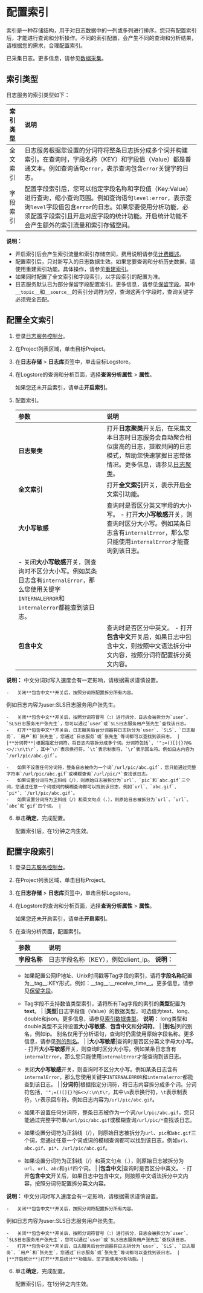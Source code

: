 # 配置索引

索引是一种存储结构，用于对日志数据中的一列或多列进行排序。您只有配置索引后，才能进行查询和分析操作。不同的索引配置，会产生不同的查询和分析结果，请根据您的需求，合理配置索引。

已采集日志。更多信息，请参见[数据采集](/intl.zh-CN/数据采集/采集方式.md)。

## 索引类型

日志服务的索引类型如下：

|索引类型|说明|
|:---|:-|
|全文索引|日志服务根据您设置的分词符将整条日志拆分成多个词并构建索引。在查询时，字段名称（KEY）和字段值（Value）都是普通文本。例如查询语句`error`，表示查询包含`error`关键字的日志。|
|字段索引|配置字段索引后，您可以指定字段名称和字段值（Key:Value）进行查询，缩小查询范围。例如查询语句`level:error`，表示查询`level`字段值包含`error`的日志。如果您要使用分析功能，必须配置字段索引且开启对应字段的统计功能。开启统计功能不会产生额外的索引流量和索引存储空间。 |

**说明：**

-   开启索引后会产生索引流量和索引存储空间，费用说明请参见[计费概述](/intl.zh-CN/产品定价/计费概述.md)。
-   配置索引后，只对新写入的日志数据生效。如果您要查询和分析历史数据，请使用重建索引功能。具体操作，请参见[重建索引](/intl.zh-CN/查询与分析/查询语法与功能/重建索引.md)。
-   如果同时配置了全文索引和字段索引，以字段索引的配置为准。
-   日志服务默认已为部分保留字段配置索引。更多信息，请参见[保留字段](/intl.zh-CN/产品简介/限制说明/保留字段.md)。其中`__topic__`和`__source__`的索引分词符为空，查询这两个字段时，查询关键字必须完全匹配。

## 配置全文索引

1.  登录[日志服务控制台](https://sls.console.aliyun.com)。

2.  在Project列表区域，单击目标Project。

3.  在**日志存储** \> **日志库**页签中，单击目标Logstore。

4.  在Logstore的查询和分析页面，选择**查询分析属性** \> **属性**。

    如果您还未开启索引，请单击**开启索引**。

5.  配置索引。

    |参数|说明|
    |:-|:-|
    |**日志聚类**|打开**日志聚类**开关后，在采集文本日志时日志服务会自动聚合相似度高的日志，提取共同的日志模式，帮助您快速掌握日志整体情况。更多信息，请参见[日志聚类](/intl.zh-CN/查询与分析/查询语法与功能/日志聚类.md)。|
    |**全文索引**|打开**全文索引**开关，表示开启全文索引功能。|
    |**大小写敏感**|查询时是否区分英文字母的大小写。     -   打开**大小写敏感**开关，则查询时区分大小写。例如某条日志含有`internalError`，那么您只能使用`internalError`才能查询到该日志。
    -   关闭**大小写敏感**开关，则查询时不区分大小写。例如某条日志含有`internalError`，那么您使用关键字`INTERNALERROR`和`internalerror`都能查到该日志。 |
    |**包含中文**|查询时是否区分中英文。     -   打开**包含中文**开关后，如果日志中包含中文，则按照中文语法拆分中文内容，按照分词符配置拆分英文内容。

**说明：** 中文分词对写入速度会有一定影响，请根据需求谨慎设置。

    -   关闭**包含中文**开关后，按照分词符配置拆分所有内容。
例如日志内容为user:SLS日志服务用户张先生。

    -   关闭**包含中文**开关后，按照分词符冒号（:）进行拆分，日志会被拆分为`user`、`SLS日志服务用户张先生`，您可以通过`user`或`SLS日志服务用户张先生`查找该日志。
    -   打开**包含中文**开关后，日志服务后台分词器将日志拆分为`user`、`SLS`、`日志服务`、`用户`和`张先生`，您通过`日志服务`或`张先生`等词都可以查找到该日志。 |
    |**分词符**|根据指定分词符，将日志内容拆分成多个词。分词符包括`, '";=()[]{}?@&<>/:\n\t\r`，其中`\n`表示换行符，`\t`表示制表符，`\r`表示回车符。例如日志内容为`/url/pic/abc.gif`。

    -   如果不设置任何分词符，整条日志被作为一个词`/url/pic/abc.gif`，您只能通过完整字符串`/url/pic/abc.gif`或模糊查询`/url/pic/*`查找该日志。
    -   如果设置分词符为正斜线（/），则原始日志被拆分为`url`、`pic`和`abc.gif`三个词，您通过任意一个词或词的模糊查询都可以找到该日志，例如`url`、`abc.gif`、`pi*`、`/url/pic/abc.gif`。
    -   如果设置分词符为正斜线（/）和英文句点（.），则原始日志被拆分为`url`、`url`、`abc`和`gif`四个词。 |

6.  单击**确定**，完成配置。

    配置索引后，在1分钟之内生效。


## 配置字段索引

1.  登录[日志服务控制台](https://sls.console.aliyun.com)。

2.  在Project列表区域，单击目标Project。

3.  在**日志存储** \> **日志库**页签中，单击目标Logstore。

4.  在Logstore的查询和分析页面，选择**查询分析属性** \> **属性**。

    如果您还未开启索引，请单击**开启索引**。

5.  在查询分析页面，配置索引。

    |参数|说明|
    |:-|:-|
    |**字段名称**|日志字段名称（KEY），例如client\_ip。 **说明：**

    -   如果配置公网IP地址、Unix时间戳等Tag字段的索引，请将**字段名称**配置为\_\_tag\_\_:KEY形式，例如：\_\_tag\_\_:\_\_receive\_time\_\_。更多信息，请参见[保留字段](/intl.zh-CN/产品简介/限制说明/保留字段.md)。
    -   Tag字段不支持数值类型索引，请将所有Tag字段的索引的**类型**配置为**text**。 |
    |**类型**|日志字段值（Value）的数据类型，可选值为text、long、double和json。更多信息，请参见[索引数据类型](/intl.zh-CN/查询与分析/索引数据类型.md)。 **说明：** long类型和double类型不支持设置**大小写敏感**、**包含中文**和**分词符**。 |
    |**别名**|列的别名，例如ip。 别名仅用于分析语句，查询时仍需使用原始字段名称。更多信息，请参见[列的别名](/intl.zh-CN/查询与分析/SQL分析语法与功能/列的别名.md)。 |
    |**大小写敏感**|查询时是否区分英文字母大小写。    -   打开**大小写敏感**开关，则查询时区分大小写。例如某条日志含有`internalError`，那么您只能使用`internalError`才能查询到该日志。
    -   关闭**大小写敏感**开关，则查询时不区分大小写。例如某条日志含有`internalError`，那么您使用关键字`INTERNALERROR`和`internalerror`都能查到该日志。 |
    |**分词符**|根据指定分词符，将日志内容拆分成多个词。分词符包括`, '";=()[]{}?@&<>/:\n\t\r`，其中`\n`表示换行符，`\t`表示制表符，`\r`表示回车符。例如日志内容为`/url/pic/abc.gif`。

    -   如果不设置任何分词符，整条日志被作为一个词`/url/pic/abc.gif`，您只能通过完整字符串`/url/pic/abc.gif`或模糊查询`/url/pic/*`查找该日志。
    -   如果设置分词符为正斜线（/），则原始日志被拆分为`url`、`pic`和`abc.gif`三个词，您通过任意一个词或词的模糊查询都可以找到该日志，例如`url`、`abc.gif`、`pi*`、`/url/pic/abc.gif`。
    -   如果设置分词符为正斜线（/）和英文句点（.），则原始日志被拆分为`url`、`url`、`abc`和`gif`四个词。 |
    |**包含中文**|查询时是否区分中英文。     -   打开**包含中文**开关后，如果日志中包含中文，则按照中文语法拆分中文内容，按照分词符配置拆分英文内容。

**说明：** 中文分词对写入速度会有一定影响，请根据需求谨慎设置。

    -   关闭**包含中文**开关后，按照分词符配置拆分所有内容。
例如日志内容为user:SLS日志服务用户张先生。

    -   关闭**包含中文**开关后，按照分词符冒号（:）进行拆分，日志会被拆分为`user`、`SLS日志服务用户张先生`，您可以通过`user`或`SLS日志服务用户张先生`查找该日志。
    -   打开**包含中文**开关后，日志服务后台分词器将日志拆分为`user`、`SLS`、`日志服务`、`用户`和`张先生`，您通过`日志服务`或`张先生`等词都可以查找到该日志。 |
    |**开启统计**|打开**开启统计**功能后，您才能使用分析功能。|

6.  单击**确定**，完成配置。

    配置索引后，在1分钟之内生效。


